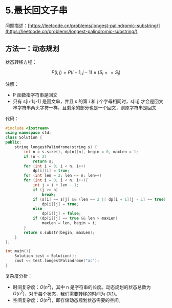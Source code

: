 # 5.最长回文子串

问题描述：[https://leetcode.cn/problems/longest-palindromic-substring/](https://leetcode.cn/problems/longest-palindromic-substring/)

## 方法一：动态规划

状态转移方程：

$$
P(i,j)=P(i+1,j−1)∧(S_i==S_j)
$$

注解：

- P 函数指字符串是回文
- 只有 s[i+1:j-1] 是回文串，并且 s 的第 i 和 j 个字母相同时，s[i:j] 才会是回文串字符串两头字符一样，且剩余的部分也是一个回文，则原字符串是回文

代码：

```cpp
#include <iostream>
using namespace std;
class Solution {
public:
    string longestPalindrome(string s) {
        int n = s.size(), dp[n][n], begin = 0, maxLen = 1;
        if (n < 2) 
            return s;
        for (int i = 0; i < n; i++)
            dp[i][i] = true;
        for (int len = 2; len <= n; len++)
        for (int i = 0; i < n; i++){
            int j = i + len - 1;
            if (j >= n)
                break;
            if (s[i] == s[j] && (len == 2 || dp[i + 1][j - 1] == true))
                dp[i][j] = true;
            else
                dp[i][j] = false;
            if (dp[i][j] == true && len > maxLen)
                maxLen = len, begin = i;
        }
        return s.substr(begin, maxLen);
    }
};

int main(){
    Solution test = Solution();
    cout << test.longestPalindrome("ac");
}
```

复杂度分析：

- 时间复杂度：$O(n^2)$，其中 n 是字符串的长度。动态规划的状态总数为 $O(n^2)$，对于每个状态，我们需要转移的时间为 $O(1)$。
- 空间复杂度：$O(n^2)$，即存储动态规划状态需要的空间。